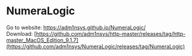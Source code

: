 # NumeraLogic

Go to website: https://adm1nsys.github.io/NumeraLogic/ <br>
Download: [https://github.com/adm1nsys/http-master/releases/tag/http-master_MacOS_Edition_9.1.7](https://github.com/adm1nsys/NumeraLogic/releases/tag/NumeraLogic)
